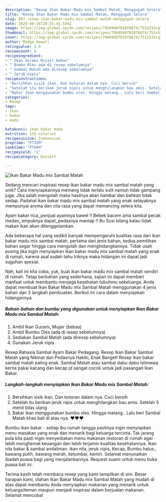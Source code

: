 ```yaml
---
description: "Resep Ikan Bakar Madu mix Sambal Matah, Menggugah Selera"
title: "Resep Ikan Bakar Madu mix Sambal Matah, Menggugah Selera"
slug: 887-resep-ikan-bakar-madu-mix-sambal-matah-menggugah-selera
date: 2020-08-16T20:55:41.549Z
image: https://img-global.cpcdn.com/recipes/79b09d6f018f6674/751x532cq70/ikan-bakar-madu-mix-sambal-matah-foto-resep-utama.jpg
thumbnail: https://img-global.cpcdn.com/recipes/79b09d6f018f6674/751x532cq70/ikan-bakar-madu-mix-sambal-matah-foto-resep-utama.jpg
cover: https://img-global.cpcdn.com/recipes/79b09d6f018f6674/751x532cq70/ikan-bakar-madu-mix-sambal-matah-foto-resep-utama.jpg
author: Madge Howell
ratingvalue: 3.9
reviewcount: 4
recipeingredient:
- " Ikan Gurami Mujair bebas"
- " Bumbu Oles ada di resep sebelumnya"
- " Sambal Matah ada diresep sebelumnya"
- " Jeruk nipis"
recipeinstructions:
- "Bersihkan sisik ikan. Dan kotoran dalam nya. Cuci bersih"
- "Setelah itu berikan jeruk nipis untuk menghilangkan bau amis. Setelah 5 menit bilas ulang"
- "Bakar ikan menggunakan bumbu oles. Hingga matang.. Lalu beri Sambal Matah khas bali di atas nya. ❤❤❤"
categories:
- Resep
tags:
- ikan
- bakar
- madu

katakunci: ikan bakar madu 
nutrition: 133 calories
recipecuisine: Indonesian
preptime: "PT32M"
cooktime: "PT46M"
recipeyield: "1"
recipecategory: Dessert

---
```



![Ikan Bakar Madu mix Sambal Matah](https://img-global.cpcdn.com/recipes/79b09d6f018f6674/751x532cq70/ikan-bakar-madu-mix-sambal-matah-foto-resep-utama.jpg)

Sedang mencari inspirasi resep ikan bakar madu mix sambal matah yang unik? Cara menyiapkannya memang tidak terlalu sulit namun tidak gampang juga. Jika salah mengolah maka hasilnya akan hambar dan bahkan tidak sedap. Padahal ikan bakar madu mix sambal matah yang enak selayaknya mempunyai aroma dan cita rasa yang dapat memancing selera kita.

Ayam bakar rica,,penjual ayamnya bawel !! Bebek bacem ama sambal pecak medan,,empuknya dapat,,pedasnya mantap !! Bu Susi bilang kalau tidak makan ikan akan ditenggelamkan.

Ada beberapa hal yang sedikit banyak mempengaruhi kualitas rasa dari ikan bakar madu mix sambal matah, pertama dari jenis bahan, kedua pemilihan bahan segar hingga cara mengolah dan menghidangkannya. Tidak usah pusing jika ingin menyiapkan ikan bakar madu mix sambal matah yang enak di rumah, karena asal sudah tahu triknya maka hidangan ini dapat jadi suguhan spesial.


Nah, kali ini kita coba, yuk, buat ikan bakar madu mix sambal matah sendiri di rumah. Tetap berbahan yang sederhana, sajian ini dapat memberi manfaat untuk membantu menjaga kesehatan tubuhmu sekeluarga. Anda dapat membuat Ikan Bakar Madu mix Sambal Matah menggunakan 4 jenis bahan dan 3 langkah pembuatan. Berikut ini cara dalam menyiapkan hidangannya.

<!--inarticleads1-->

##### Bahan-bahan dan bumbu yang digunakan untuk menyiapkan Ikan Bakar Madu mix Sambal Matah:

1. Ambil  Ikan Gurami, Mujair (bebas)
1. Ambil  Bumbu Oles (ada di resep sebelumnya)
1. Sediakan  Sambal Matah (ada diresep sebelumnya)
1. Gunakan  Jeruk nipis


Resep Rahasia Sambal Ayam Bakar Pedagang. Resep Ikan Bakar Sambal Matah yang Nikmat dan Pedasnya Hakiki, Enak Banget! Resep ikan bakar sambal matah paling enak. Sambal Matah atau sambal dabu dabu istimewa kerna pakai kacang dan kecap jd sangat cocok untuk jadi pasangan Ikan Bakar. 

<!--inarticleads2-->

##### Langkah-langkah menyiapkan Ikan Bakar Madu mix Sambal Matah:

1. Bersihkan sisik ikan. Dan kotoran dalam nya. Cuci bersih
1. Setelah itu berikan jeruk nipis untuk menghilangkan bau amis. Setelah 5 menit bilas ulang
1. Bakar ikan menggunakan bumbu oles. Hingga matang.. Lalu beri Sambal Matah khas bali di atas nya. ❤❤❤


Bumbu ikan bakar - setiap ibu rumah tangga pastinya ingin menyiapkan menu masakan yang enak dan menarik bagi keluarga tercinta. Tak jarang pula kita pasti ingin menyediakan menu makanan restoran di rumah agar lebih menghemat keuangan dan lebih terjamin kualitas kesehatannya. Ikan nila bakar &amp; sambal andaliman. ikan nila, jeruk nipis, Kecap, Bumbu halus:, bawang putih, bawang merah, ketumbar, kemiri. Selamat menunaikan ibadah puasa bagi yang menjalankannya. Request suami untuk menu buka puasa kali ini. 

Terima kasih telah membaca resep yang kami tampilkan di sini. Besar harapan kami, olahan Ikan Bakar Madu mix Sambal Matah yang mudah di atas dapat membantu Anda menyiapkan makanan yang menarik untuk keluarga/teman maupun menjadi inspirasi dalam berjualan makanan. Selamat mencoba!
